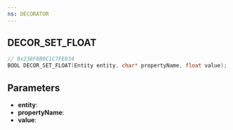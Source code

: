 ```yaml
---
ns: DECORATOR
---
```

## DECOR_SET_FLOAT

```c
// 0x238F8B0C1C7FE834
BOOL DECOR_SET_FLOAT(Entity entity, char* propertyName, float value);
```

## Parameters
* **entity**:
* **propertyName**:
* **value**:
